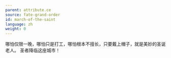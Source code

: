 ```yaml
---
parent: attribute.ce
source: fate-grand-order
id: march-of-the-saint
language: zh
weight: 0
---
```


哪怕仅限一晚，哪怕只是打工，哪怕根本不擅长，只要戴上帽子，就是美妙的圣诞老人。
圣者降临这座城市！
